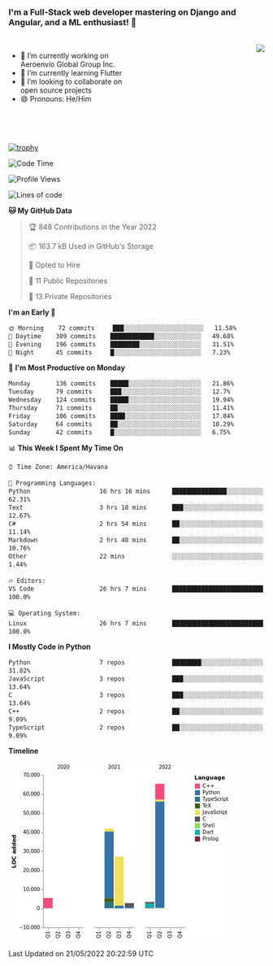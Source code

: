 ### I'm a Full-Stack web developer mastering on Django and Angular, and a ML enthusiast!  👋

<br/>

<img align="right" height="250"  src="https://media1.giphy.com/media/qgQUggAC3Pfv687qPC/giphy.gif?cid=ecf05e470ttfxgsj072btembitu1zn4ti3t3cdyg4jo5b3by&rid=giphy.gif&ct=g" />

 <div style="width:50%">
    <ul>
      <li>🔭 I’m currently working on Aeroenvio Global Group Inc.</li>
      <li>🌱 I’m currently learning Flutter</li>
      <li>👯 I’m looking to collaborate on open source projects</li>
      <li>😄 Pronouns: He/Him</li>
<!--       <li>⚡ Fun fact: I started my first professional project for a company as web dev without knowing any JS </li> -->
    </ul>
  </div>
  
<br/><br/><br/>

[![trophy](https://github-profile-trophy.vercel.app/?username=dfg-98&row=3&column=3&theme=monokai)](https://github.com/ryo-ma/github-profile-trophy)


<!--START_SECTION:waka-->
![Code Time](http://img.shields.io/badge/Code%20Time-213%20hrs%2047%20mins-blue)

![Profile Views](http://img.shields.io/badge/Profile%20Views-5-blue)

![Lines of code](https://img.shields.io/badge/From%20Hello%20World%20I%27ve%20Written-146%20Thousand%20lines%20of%20code-blue)

**🐱 My GitHub Data** 

> 🏆 848 Contributions in the Year 2022
 > 
> 📦 163.7 kB Used in GitHub's Storage 
 > 
> 💼 Opted to Hire
 > 
> 📜 11 Public Repositories 
 > 
> 🔑 13 Private Repositories  
 > 
**I'm an Early 🐤** 

```text
🌞 Morning    72 commits     ███░░░░░░░░░░░░░░░░░░░░░░   11.58% 
🌆 Daytime    309 commits    ████████████░░░░░░░░░░░░░   49.68% 
🌃 Evening    196 commits    ████████░░░░░░░░░░░░░░░░░   31.51% 
🌙 Night      45 commits     █░░░░░░░░░░░░░░░░░░░░░░░░   7.23%

```
📅 **I'm Most Productive on Monday** 

```text
Monday       136 commits    █████░░░░░░░░░░░░░░░░░░░░   21.86% 
Tuesday      79 commits     ███░░░░░░░░░░░░░░░░░░░░░░   12.7% 
Wednesday    124 commits    █████░░░░░░░░░░░░░░░░░░░░   19.94% 
Thursday     71 commits     ██░░░░░░░░░░░░░░░░░░░░░░░   11.41% 
Friday       106 commits    ████░░░░░░░░░░░░░░░░░░░░░   17.04% 
Saturday     64 commits     ██░░░░░░░░░░░░░░░░░░░░░░░   10.29% 
Sunday       42 commits     █░░░░░░░░░░░░░░░░░░░░░░░░   6.75%

```


📊 **This Week I Spent My Time On** 

```text
⌚︎ Time Zone: America/Havana

💬 Programming Languages: 
Python                   16 hrs 16 mins      ███████████████░░░░░░░░░░   62.31% 
Text                     3 hrs 18 mins       ███░░░░░░░░░░░░░░░░░░░░░░   12.67% 
C#                       2 hrs 54 mins       ██░░░░░░░░░░░░░░░░░░░░░░░   11.14% 
Markdown                 2 hrs 48 mins       ██░░░░░░░░░░░░░░░░░░░░░░░   10.76% 
Other                    22 mins             ░░░░░░░░░░░░░░░░░░░░░░░░░   1.44%

🔥 Editors: 
VS Code                  26 hrs 7 mins       █████████████████████████   100.0%

💻 Operating System: 
Linux                    26 hrs 7 mins       █████████████████████████   100.0%

```

**I Mostly Code in Python** 

```text
Python                   7 repos             ████████░░░░░░░░░░░░░░░░░   31.82% 
JavaScript               3 repos             ███░░░░░░░░░░░░░░░░░░░░░░   13.64% 
C                        3 repos             ███░░░░░░░░░░░░░░░░░░░░░░   13.64% 
C++                      2 repos             ██░░░░░░░░░░░░░░░░░░░░░░░   9.09% 
TypeScript               2 repos             ██░░░░░░░░░░░░░░░░░░░░░░░   9.09%

```


**Timeline**

![Chart not found](https://raw.githubusercontent.com/dfg-98/dfg-98/main/charts/bar_graph.png) 


 Last Updated on 21/05/2022 20:22:59 UTC
<!--END_SECTION:waka-->
